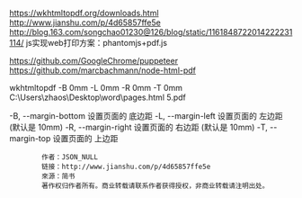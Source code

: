 https://wkhtmltopdf.org/downloads.html
http://www.jianshu.com/p/4d65857ffe5e
http://blog.163.com/songchao01230@126/blog/static/1161848722014222231114/
js实现web打印方案：phantomjs+pdf.js


https://github.com/GoogleChrome/puppeteer
https://github.com/marcbachmann/node-html-pdf

wkhtmltopdf -B 0mm -L 0mm -R 0mm -T 0mm  C:\Users\zhaos\Desktop\word\pages.html 5.pdf
 
 -B, --margin-bottom <unitreal> 设置页面的 底边距
            -L, --margin-left <unitreal>   设置页面的 左边距 (默认是 10mm)
            -R, --margin-right <unitreal>  设置页面的 右边距 (默认是 10mm)
            -T, --margin-top <unitreal>    设置页面的 上边距
            
            
            作者：JSON_NULL
            链接：http://www.jianshu.com/p/4d65857ffe5e
            來源：简书
            著作权归作者所有。商业转载请联系作者获得授权，非商业转载请注明出处。

